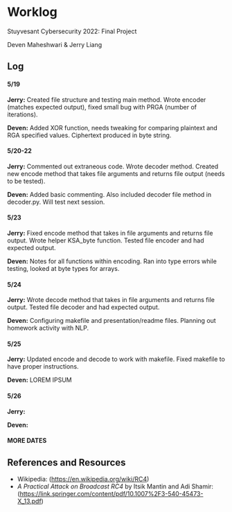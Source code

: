 # Worklog
Stuyvesant Cybersecurity 2022: Final Project

Deven Maheshwari & Jerry Liang

## Log

#### 5/19
**Jerry:** Created file structure and testing main method. Wrote encoder (matches expected output), fixed small bug with PRGA (number of iterations).

**Deven:** Added XOR function, needs tweaking for comparing plaintext and RGA specified values. Ciphertext produced in byte string.

#### 5/20-22
**Jerry:** Commented out extraneous code. Wrote decoder method. Created new encode method that takes file arguments and returns file output (needs to be tested).

**Deven:** Added basic commenting. Also included decoder file method in decoder.py. Will test next
session.

#### 5/23
**Jerry:** Fixed encode method that takes in file arguments and returns file output. Wrote helper KSA_byte function. Tested file encoder and had expected output.

**Deven:** Notes for all functions within encoding. Ran into type errors while testing, looked at byte
types for arrays.

#### 5/24
**Jerry:** Wrote decode method that takes in file arguments and returns file output. Tested file decoder and had expected output.

**Deven:** Configuring makefile and presentation/readme files. Planning out homework activity with NLP.

#### 5/25
**Jerry:** Updated encode and decode to work with makefile. Fixed makefile to have proper instructions.

**Deven:** LOREM IPSUM

#### 5/26
**Jerry:**

**Deven:**

#### MORE DATES

## References and Resources
* Wikipedia: (https://en.wikipedia.org/wiki/RC4)
* _A Practical Attack on Broadcast RC4_ by Itsik Mantin and Adi Shamir: (https://link.springer.com/content/pdf/10.1007%2F3-540-45473-X_13.pdf)
